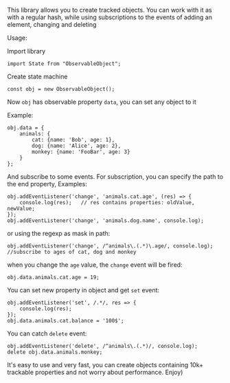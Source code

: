 This library allows you to create tracked objects.
You can work with it as with a regular hash, while using subscriptions to the events of adding an element, changing and deleting


Usage:

Import library

    import State from "ObservableObject";

Create state machine

    const obj = new ObservableObject();

Now `obj` has observable property `data`, you can set any object to it

Example:

    obj.data = {
        animals: {
            cat: {name: 'Bob', age: 1},
            dog: {name: 'Alice', age: 2},
            monkey: {name: 'FooBar', age: 3}
        }
    };

And subscribe to some events.
For subscription, you can specify the path to the end property, 
Examples:

    obj.addEventListener('change', 'animals.cat.age', (res) => {
        console.log(res);   // res contains properties: oldValue, newValue;
    });
    obj.addEventListener('change', 'animals.dog.name', console.log);

or using the regexp as mask in path:

    obj.addEventListener('change', /^animals\.(.*)\.age/, console.log);  //subscribe to ages of cat, dog and monkey

when you change the `age` value, the `change` event will be fired:

    obj.data.animals.cat.age = 19;

You can set new property in object and get `set` event:

    obj.addEventListener('set', /.*/, res => {
        console.log(res);
    });
    obj.data.animals.cat.balance = '100$';

You can catch `delete` event:

    obj.addEventListener('delete', /^animals\.(.*)/, console.log);
    delete obj.data.animals.monkey;

It's easy to use and very fast, you can create objects containing 10k+ trackable properties and not worry about performance. Enjoy)